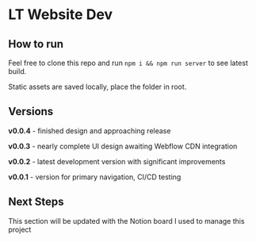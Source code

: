 # LT Website Dev

## How to run

Feel free to clone this repo and run `npm i && npm run server` to see latest build.

Static assets are saved locally, place the folder in root.

## Versions

**v0.0.4** - finished design and approaching release

**v0.0.3** - nearly complete UI design awaiting Webflow CDN integration

**v0.0.2** - latest development version with significant improvements

**v0.0.1** - version for primary navigation, CI/CD testing

## Next Steps

This section will be updated with the Notion board I used to manage this project